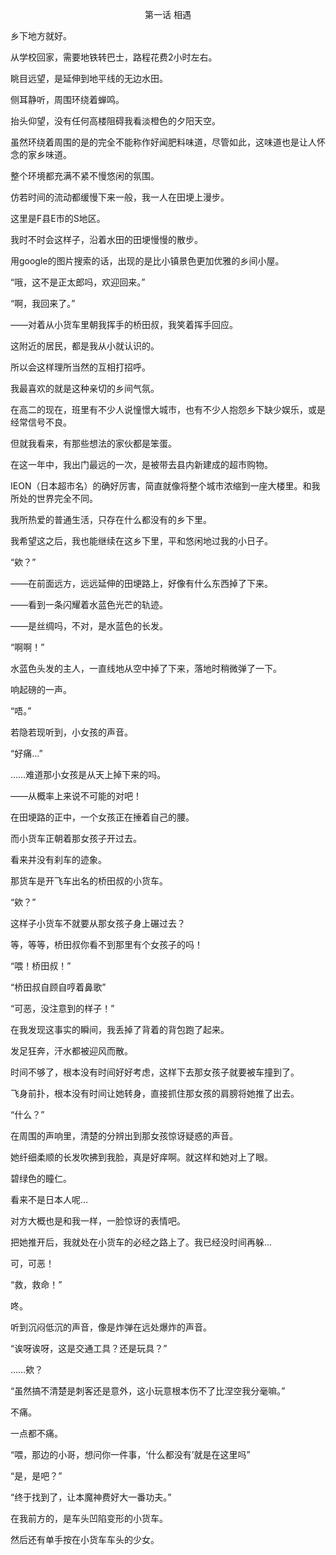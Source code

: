 <p align="center">第一话 相遇</p>

乡下地方就好。

从学校回家，需要地铁转巴士，路程花费2小时左右。

眺目远望，是延伸到地平线的无边水田。

侧耳静听，周围环绕着蝉鸣。

抬头仰望，没有任何高楼阻碍我看淡橙色的夕阳天空。

虽然环绕着周围的是的完全不能称作好闻肥料味道，尽管如此，这味道也是让人怀念的家乡味道。

整个环境都充满不紧不慢悠闲的氛围。

仿若时间的流动都缓慢下来一般，我一人在田埂上漫步。

这里是F县E市的S地区。

我时不时会这样子，沿着水田的田埂慢慢的散步。

用google的图片搜索的话，出现的是比小镇景色更加优雅的乡间小屋。

“哦，这不是正太郎吗，欢迎回来。”

“啊，我回来了。”

——对着从小货车里朝我挥手的桥田叔，我笑着挥手回应。

这附近的居民，都是我从小就认识的。

所以会这样理所当然的互相打招呼。

我最喜欢的就是这种亲切的乡间气氛。

在高二的现在，班里有不少人说憧憬大城市，也有不少人抱怨乡下缺少娱乐，或是经常信号不良。

但就我看来，有那些想法的家伙都是笨蛋。

在这一年中，我出门最远的一次，是被带去县内新建成的超市购物。

IEON（日本超市名）的确好厉害，简直就像将整个城市浓缩到一座大楼里。和我所处的世界完全不同。

我所热爱的普通生活，只存在什么都没有的乡下里。

我希望这之后，我也能继续在这乡下里，平和悠闲地过我的小日子。

“欸？”

——在前面远方，远远延伸的田埂路上，好像有什么东西掉了下来。

——看到一条闪耀着水蓝色光芒的轨迹。

——是丝绸吗，不对，是水蓝色的长发。

“啊啊！”

水蓝色头发的主人，一直线地从空中掉了下来，落地时稍微弹了一下。

响起磅的一声。

“唔。”

若隐若现听到，小女孩的声音。

“好痛…”

……难道那小女孩是从天上掉下来的吗。

——从概率上来说不可能的对吧！

在田埂路的正中，一个女孩正在捶着自己的腰。

而小货车正朝着那女孩子开过去。

看来并没有刹车的迹象。

那货车是开飞车出名的桥田叔的小货车。

“欸？”

这样子小货车不就要从那女孩子身上碾过去？

等，等等，桥田叔你看不到那里有个女孩子的吗！

“喂！桥田叔！”

“桥田叔自顾自哼着鼻歌”

“可恶，没注意到的样子！”

在我发现这事实的瞬间，我丢掉了背着的背包跑了起来。

发足狂奔，汗水都被迎风而散。

时间不够了，根本没有时间好好考虑，这样下去那女孩子就要被车撞到了。

飞身前扑，根本没有时间让她转身，直接抓住那女孩的肩膀将她推了出去。

“什么？”

在周围的声响里，清楚的分辨出到那女孩惊讶疑惑的声音。

她纤细柔顺的长发吹拂到我脸，真是好痒啊。就这样和她对上了眼。

碧绿色的瞳仁。

看来不是日本人呢…

对方大概也是和我一样，一脸惊讶的表情吧。

把她推开后，我就处在小货车的必经之路上了。我已经没时间再躲…

可，可恶！

“救，救命！”

咚。

听到沉闷低沉的声音，像是炸弹在远处爆炸的声音。

“诶呀诶呀，这是交通工具？还是玩具？”

……欸？

“虽然搞不清楚是刺客还是意外，这小玩意根本伤不了比涅空我分毫嘛。”

不痛。

一点都不痛。

“喂，那边的小哥，想问你一件事，‘什么都没有’就是在这里吗”

“是，是吧？”

“终于找到了，让本魔神费好大一番功夫。”

在我前方的，是车头凹陷变形的小货车。

然后还有单手按在小货车车头的少女。

